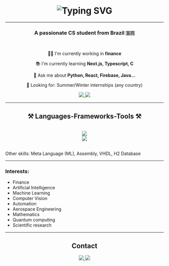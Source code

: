 <h1 align="center">
  <img src="https://readme-typing-svg.demolab.com?font=Poppins&size=40&center=true&duration=3000&pause=100&color=3EFEFF&width=500&height=70&lines=Hi+There!;I'm+Gustavo+Cruz;Welcome+to+my+profile!" alt="Typing SVG" />
</h1>

---

<h3 align="center">A passionate CS student from Brazil 🇧🇷</h3>

</br>

<div align="center">
  
  👨‍💻 I'm currently working in **finance**
  
  📚 I'm currently learning **Next.js, Typescript, C**
  
  💬 Ask me about **Python, React, Firebase, Java...**
  
  🔭 Looking for: Summer/Winter internships (any country)
  
</div>

<div align="center">
  <a href="https://www.linkedin.com/in/gustavo-cruz-04492b235">
      <img src="https://img.shields.io/badge/LinkedIn-0077B5?style=for-the-badge&logo=linkedin&logoColor=white" />
  </a>
  <a href="mailto:gubscruz@gmail.com">
    <img src="https://img.shields.io/badge/Gmail-D14836?style=for-the-badge&logo=gmail&logoColor=white" />
  </a>
</div>

---

<h2 align="center"> ⚒️ Languages-Frameworks-Tools ⚒️ </h2>
</br>

<div align="center">
    <img src="https://skillicons.dev/icons?i=python,java,javascript,typescript,html,css,matlab,latex,firebase,mongodb,sqlite" /><br>
    <img src="https://skillicons.dev/icons?i=react,nextjs,flask,django,spring,vscode,github,vercel,postman,opencv,sklearn,selenium" /><br>
</div>
<br>

Other skills: Meta Language (ML), Assembly, VHDL, H2 Database


---

<h3>Interests:</h3>
    <ul>
        <li>Finance</li>
        <li>Artificial Intelligence</li>
        <li>Machine Learning</li>
        <li>Computer Vision</li>
        <li>Automation</li>
        <li>Aerospace Engineering</li>
        <li>Mathematics</li>
        <li>Quantum computing</li>
        <li>Scientific research</li>
    </ul>

------

<h2 align="center">Contact</h2>
<div align="center">
  <a href="https://www.linkedin.com/in/gustavo-cruz-04492b235">
      <img src="https://img.shields.io/badge/LinkedIn-0077B5?style=for-the-badge&logo=linkedin&logoColor=white" />
  </a>
  <a href="mailto:gubscruz@gmail.com">
    <img src="https://img.shields.io/badge/Gmail-D14836?style=for-the-badge&logo=gmail&logoColor=white" />
  </a>
</p>
